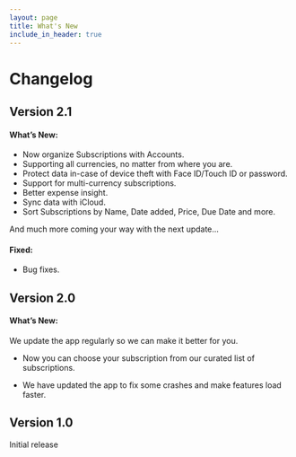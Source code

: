 ```yaml
---
layout: page
title: What's New
include_in_header: true
---
```


# Changelog

## Version 2.1

#### What’s New:

* Now organize Subscriptions with Accounts.
* Supporting all currencies, no matter from where you are.
* Protect data in-case of device theft with Face ID/Touch ID or password. 
* Support for multi-currency subscriptions.
* Better expense insight.
* Sync data with iCloud.
* Sort Subscriptions by Name, Date added, Price, Due Date and more.

And much more coming your way with the next update...

#### Fixed:

* Bug fixes.

## Version 2.0

#### What’s New:

We update the app regularly so we can make it better for you.

* Now you can choose your subscription from our curated list of subscriptions.

* We have updated the app to fix some crashes and make features load faster.

## Version 1.0

Initial release
